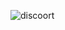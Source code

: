 ![discoort](https://user-images.githubusercontent.com/58362788/110899043-fb245d80-8332-11eb-803f-03696ae269ca.png)


<!---
CrossWayIstaken/CrossWayIstaken is a ✨ special ✨ repository because its `README.md` (this file) appears on your GitHub profile.
You can click the Preview link to take a look at your changes.
--->
